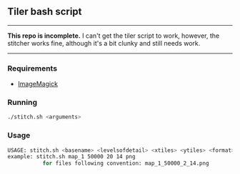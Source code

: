 ## Tiler bash script

----

**This repo is incomplete.** I can't get the tiler script to work, however, the stitcher works fine, although it's a bit clunky and still needs work.

----

### Requirements

* [ImageMagick](http://www.imagemagick.org/script/binary-releases.php)

### Running

```bash
./stitch.sh <arguments>
``` 

### Usage
```bash
USAGE: stitch.sh <basename> <levelsofdetail> <xtiles> <ytiles> <format>
example: stitch.sh map_1 50000 20 14 png
		   for files following convention: map_1_50000_2_14.png
``` 
